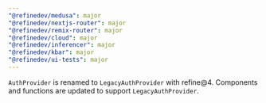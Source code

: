 ```yaml
---
"@refinedev/medusa": major
"@refinedev/nextjs-router": major
"@refinedev/remix-router": major
"@refinedev/cloud": major
"@refinedev/inferencer": major
"@refinedev/kbar": major
"@refinedev/ui-tests": major
---
```


`AuthProvider` is renamed to `LegacyAuthProvider` with refine@4. Components and functions are updated to support `LegacyAuthProvider`.
